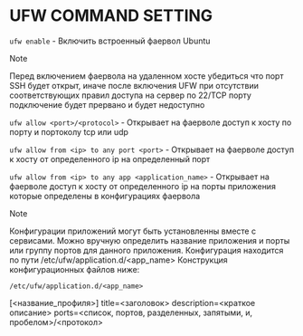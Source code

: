 # UFW COMMAND SETTING

`ufw enable` - Включить встроенный фаервол Ubuntu

>[!NOTE]
>Перед включением фаервола на удаленном хосте убедиться что порт SSH будет открыт, иначе после включения UFW при отсутствии соответствующих правил доступа на сервер по 22/TCP порту подключение будет прервано и будет недоступно

`ufw allow <port>/<protocol>` - Открывает на фаерволе доступ к хосту по порту <port> и портоколу tcp или udp <protocol>

`ufw allow from <ip> to any port <port>` - Открывает на фаерволе доступ к хосту от определенного ip на определенный порт <port>

`ufw allow from <ip> to any app <application_name>` - Открывает на фаерволе доступ к хосту от определенного ip на порты приложения <app> которые определены в конфигурациях фаервола

>[!NOTE]
>Конфигурации приложений могут быть установленны вместе с сервисами. Можно вручную определить название приложения и порты или группу портов для данного приложения.
>Конфигурация находится по пути /etc/ufw/application.d/<app_name>
>Конструкция конфигурационных файлов ниже:

```
/etc/ufw/application.d/<app_name>
```
[<название_профиля>]
title=<заголовок>
description=<краткое описание>
ports=<список, портов, разделенных, запятыми, и, пробелом>/<протокол>
```
```
